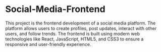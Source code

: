 # Social-Media-Frontend
This project is the frontend development of a social media platform. The platform allows users to create profiles, post updates, interact with other users, and follow trends. The frontend is built using modern web technologies like React, JavaScript, HTML5, and CSS3 to ensure a responsive and user-friendly experience.
